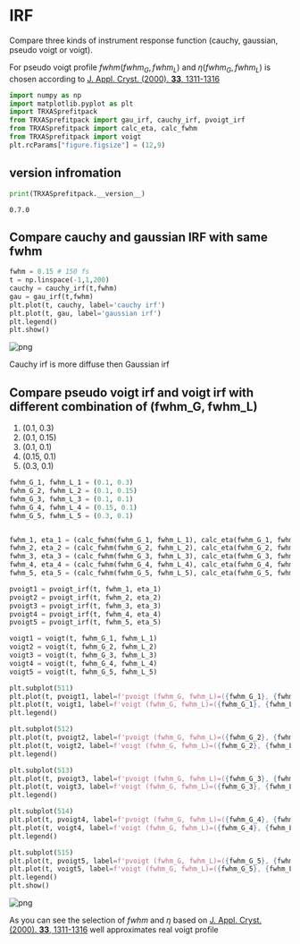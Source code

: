 # IRF
Compare three kinds of instrument response function (cauchy, gaussian, pseudo voigt or voigt).

For pseudo voigt profile ${fwhm}({fwhm}_G, {fwhm}_L)$ and $\eta({fwhm}_G, {fwhm}_L)$ is chosen according to
 [J. Appl. Cryst. (2000). **33**, 1311-1316](https://doi.org/10.1107/S0021889800010219)


```python
import numpy as np
import matplotlib.pyplot as plt
import TRXASprefitpack
from TRXASprefitpack import gau_irf, cauchy_irf, pvoigt_irf
from TRXASprefitpack import calc_eta, calc_fwhm
from TRXASprefitpack import voigt
plt.rcParams["figure.figsize"] = (12,9)
```

## version infromation


```python
print(TRXASprefitpack.__version__)
```

    0.7.0


## Compare cauchy and gaussian IRF with same fwhm


```python
fwhm = 0.15 # 150 fs
t = np.linspace(-1,1,200)
cauchy = cauchy_irf(t,fwhm)
gau = gau_irf(t,fwhm)
plt.plot(t, cauchy, label='cauchy irf')
plt.plot(t, gau, label='gaussian irf')
plt.legend()
plt.show()
```


    
![png](IRF_files/IRF_5_0.png)
    


Cauchy irf is more diffuse then Gaussian irf

## Compare pseudo voigt irf and voigt irf with different combination of (fwhm_G, fwhm_L)

1. (0.1, 0.3)
2. (0.1, 0.15)
3. (0.1, 0.1)
4. (0.15, 0.1)
5. (0.3, 0.1)


```python
fwhm_G_1, fwhm_L_1 = (0.1, 0.3)
fwhm_G_2, fwhm_L_2 = (0.1, 0.15)
fwhm_G_3, fwhm_L_3 = (0.1, 0.1)
fwhm_G_4, fwhm_L_4 = (0.15, 0.1)
fwhm_G_5, fwhm_L_5 = (0.3, 0.1)


fwhm_1, eta_1 = (calc_fwhm(fwhm_G_1, fwhm_L_1), calc_eta(fwhm_G_1, fwhm_L_1))
fwhm_2, eta_2 = (calc_fwhm(fwhm_G_2, fwhm_L_2), calc_eta(fwhm_G_2, fwhm_L_2))
fwhm_3, eta_3 = (calc_fwhm(fwhm_G_3, fwhm_L_3), calc_eta(fwhm_G_3, fwhm_L_3))
fwhm_4, eta_4 = (calc_fwhm(fwhm_G_4, fwhm_L_4), calc_eta(fwhm_G_4, fwhm_L_4))
fwhm_5, eta_5 = (calc_fwhm(fwhm_G_5, fwhm_L_5), calc_eta(fwhm_G_5, fwhm_L_5))

pvoigt1 = pvoigt_irf(t, fwhm_1, eta_1)
pvoigt2 = pvoigt_irf(t, fwhm_2, eta_2)
pvoigt3 = pvoigt_irf(t, fwhm_3, eta_3)
pvoigt4 = pvoigt_irf(t, fwhm_4, eta_4)
pvoigt5 = pvoigt_irf(t, fwhm_5, eta_5)

voigt1 = voigt(t, fwhm_G_1, fwhm_L_1)
voigt2 = voigt(t, fwhm_G_2, fwhm_L_2)
voigt3 = voigt(t, fwhm_G_3, fwhm_L_3)
voigt4 = voigt(t, fwhm_G_4, fwhm_L_4)
voigt5 = voigt(t, fwhm_G_5, fwhm_L_5)

plt.subplot(511)
plt.plot(t, pvoigt1, label=f'pvoigt (fwhm_G, fwhm_L)=({fwhm_G_1}, {fwhm_L_1})', color='red')
plt.plot(t, voigt1, label=f'voigt (fwhm_G, fwhm_L)=({fwhm_G_1}, {fwhm_L_1})', color='blue')
plt.legend()

plt.subplot(512)
plt.plot(t, pvoigt2, label=f'pvoigt (fwhm_G, fwhm_L)=({fwhm_G_2}, {fwhm_L_2})', color='red')
plt.plot(t, voigt2, label=f'voigt (fwhm_G, fwhm_L)=({fwhm_G_2}, {fwhm_L_2})', color='blue')
plt.legend()

plt.subplot(513)
plt.plot(t, pvoigt3, label=f'pvoigt (fwhm_G, fwhm_L)=({fwhm_G_3}, {fwhm_L_3})', color='red')
plt.plot(t, voigt3, label=f'voigt (fwhm_G, fwhm_L)=({fwhm_G_3}, {fwhm_L_3})', color='blue')
plt.legend()

plt.subplot(514)
plt.plot(t, pvoigt4, label=f'pvoigt (fwhm_G, fwhm_L)=({fwhm_G_4}, {fwhm_L_4})', color='red')
plt.plot(t, voigt4, label=f'voigt (fwhm_G, fwhm_L)=({fwhm_G_4}, {fwhm_L_4})', color='blue')
plt.legend()

plt.subplot(515)
plt.plot(t, pvoigt5, label=f'pvoigt (fwhm_G, fwhm_L)=({fwhm_G_5}, {fwhm_L_5})', color='red')
plt.plot(t, voigt5, label=f'voigt (fwhm_G, fwhm_L)=({fwhm_G_5}, {fwhm_L_5})', color='blue')
plt.legend()
plt.show()
```


    
![png](IRF_files/IRF_8_0.png)
    


As you can see the selection of ${fwhm}$ and $\eta$ based on  [J. Appl. Cryst. (2000). **33**, 1311-1316](https://doi.org/10.1107/S0021889800010219) well approximates real voigt profile
